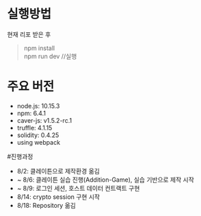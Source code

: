 # 실행방법
현재 리포 받은 후 
> npm install <br> 
> npm run dev //실행

# 주요 버전
 - node.js: 10.15.3
 - npm: 6.4.1
 - caver-js: v1.5.2-rc.1
 - truffle: 4.1.15
 - solidity: 0.4.25
 - using webpack


#진행과정
 - 8/2: 클레이튼으로 제작환경 옮김
 - ~ 8/6: 클레이튼 실습 진행(Addition-Game), 실습 기반으로 제작 시작
 - ~ 8/9: 로그인 세션, 호스트 데이터 컨트랙트 구현
 - 8/14: crypto session 구현 시작 
 - 8/18: Repository 옮김
 
       